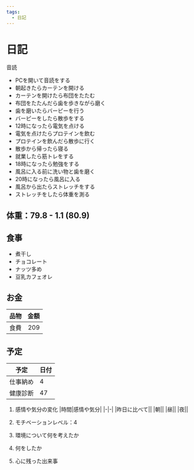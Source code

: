 ```yaml
---
tags:
  - 日記
---
```



# 日記

音読

* PCを開いて音読をする
* 朝起きたらカーテンを開ける
* カーテンを開けたら布団をたたむ
* 布団をたたんだら歯を歩きながら磨く
* 歯を磨いたらバーピーを行う
* バーピーをしたら散歩をする
* 12時になったら電気を点ける
* 電気を点けたらプロテインを飲む
* プロテインを飲んだら散歩に行く
* 散歩から帰ったら寝る
* 就業したら筋トレをする
* 18時になったら勉強をする
* 風呂に入る前に洗い物と歯を磨く
* 20時になったら風呂に入る
* 風呂から出たらストレッチをする
* ストレッチをしたら体重を測る

## 体重：79.8 - 1.1 (80.9)

## 食事

* 煮干し
* チョコレート
* ナッツ多め
* 豆乳カフェオレ
  

## お金

|品物|金額|
| - | -: |
|食費|209|

## 予定

|予定|日付|
| - | - |
|仕事納め|4|
|健康診断|47|

1. 感情や気分の変化
   |時間|感情や気分|
   |-|-|
   |昨日に比べて||
   |朝||
   |昼||
   |夜||

2. モチベーションレベル：4

3. 環境について何を考えたか

4. 何をしたか
5. 心に残った出来事
